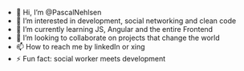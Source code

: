 - 👋 Hi, I’m @PascalNehlsen
- 👀 I’m interested in development, social networking and clean code
- 🌱 I’m currently learning JS, Angular and the entire Frontend
- 💞️ I’m looking to collaborate on projects that change the world
- 📫 How to reach me by linkedIn or xing
- ⚡ Fun fact: social worker meets development

<!---
PascalNehlsen/PascalNehlsen is a ✨ special ✨ repository because its `README.md` (this file) appears on your GitHub profile.
You can click the Preview link to take a look at your changes.
--->

